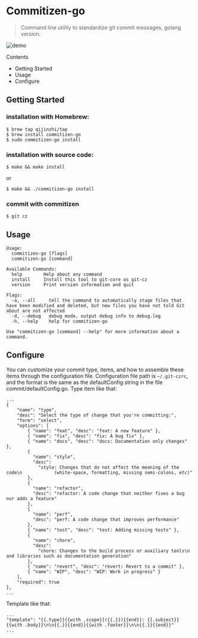 # Commitizen-go
> Command line utility to standardize git commit messages, golang version.

![demo](docs/images/demo.gif)

Contents
- Getting Started
- Usage
- Configure

## Getting Started
### installation with Homebrew:
```
$ brew tap qijinzhi/tap
$ brew install commitizen-go
$ sudo commitizen-go install
```
### installation with source code:
```
$ make && make install
```
or 
```
$ make && ./commitizen-go install
```
### commit with commitizen
```
$ git cz
```

## Usage
```
Usage:
  commitizen-go [flags]
  commitizen-go [command]

Available Commands:
  help        Help about any command
  install     Install this tool to git-core as git-cz
  version     Print version information and quit

Flags:
  -a, --all     tell the command to automatically stage files that have been modified and deleted, but new files you have not told Git about are not affected
  -d, --debug   debug mode, output debug info to debug.log
  -h, --help    help for commitizen-go

Use "commitizen-go [command] --help" for more information about a command.
```

## Configure
You can customize your commit type, items, and how to assemble these items through the configuration file.
Configuration file path is `~/.git-czrc`, and the format is the same as the defaultConfig string in the file commit/defaultConfig.go.
Type item like that:
```
...
{
	"name": "type",
	"desc": "Select the type of change that you're committing:",
	"form": "select",
	"options": [
		{ "name": "feat", "desc": "feat: A new feature" },
		{ "name": "fix", "desc": "fix: A bug fix" },
		{ "name": "docs", "desc": "docs: Documentation only changes" },
		{
		  "name": "style",
		  "desc":
			"style: Changes that do not affect the meaning of the code\n            (white-space, formatting, missing semi-colons, etc)"
		},
		{
		  "name": "refactor",
		  "desc": "refactor: A code change that neither fixes a bug nor adds a feature"
		},
		{
		  "name": "perf",
		  "desc": "perf: A code change that improves performance"
		},
		{ "name": "test", "desc": "test: Adding missing tests" },
		{
		  "name": "chore",
		  "desc":
			"chore: Changes to the build process or auxiliary tools\n            and libraries such as documentation generation"
		},
		{ "name": "revert", "desc": "revert: Revert to a commit" },
		{ "name": "WIP", "desc": "WIP: Work in progress" }
	],
	"required": true
},
...
```
Template like that:
```
...
"template": "{{.type}}{{with .scope}}({{.}}){{end}}: {{.subject}}{{with .body}}\n\n{{.}}{{end}}{{with .footer}}\n\n{{.}}{{end}}"
...
```
